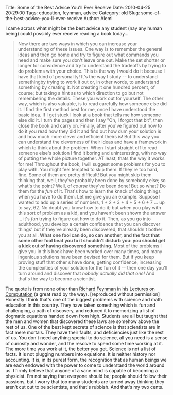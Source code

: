 Title: Some of the Best Advice You'll Ever Receive
Date: 2010-04-25 20:29:00
Tags: education, feynman, advice
Category: old
Slug: some-of-the-best-advice-you-ll-ever-receive
Author: Alemi


I came across what might be the best advice any student (nay any human
being) could possibly ever receive reading a book today...

> Now there are two ways in which you can increase your understanding of
> these issues. One way is to remember the general ideas and then go
> home and try to figure out what commands you need and make sure you
> don't leave one out. Make the set shorter or longer for convidence and
> try to understand the tradeoffs by trying to do problems with your
> choice. This is the way I would do it because I have that kind of
> personality! It's the way I study -- to understand somethingby trying
> to work it out or, in other words, to understand something by creating
> it. Not creating it one hundred percent, of course; but taking a hint
> as to which direction to go but not remembering the details. These you
> work out for yourself. The other way, which is also valuable, is to
> read carefully how someone else did it. I find the first method best
> for me, once I have understood the basic idea. If I get stuck I look
> at a book that tells me how someone else did it. I turn the pages and
> then I say "Oh, I forgot that bit", then close the book and carry on.
> Finally, after you've figured out how to do it you read how they did
> it and find out how dum your solution is and how much more clever and
> efficient theirs is! But this way you can understand the cleverness of
> their ideas and have a framework in which to think about the problem.
> When I start straight off to read someone else's solution I find it
> boring and uninteresting, with no way of putting the whole picture
> together. AT least, thats the way it works for me! Throughout the
> book, I will suggest some problems for you to play with. You might
> feel tempted to skip them. If they're too hard, fine. Some of them are
> pretty difficult! But you might skip them thinking that, well, they've
> probably been done by somebody else; so what's the point? Well, of
> *course* they've been done! But so what? Do them for the *fun* of it.
> That's how to learn the knack of doing things when you have to do
> them. Let me give you an example. Suppose I wanted to add up a series
> of numbers, 1 + 2 + 3 + 4 + 5 + 6 + 7 ... up to say, 62. No doubt you
> know how to do it; but when you play with this sort of problem as a
> kid, and you haven't been shown the answer ... it's *fun* trying to
> figure out how to do it. Then, as you go into adulthood, you develop a
> certain confidence that you can discover things' but if they've
> already been discovered, that shouldn't bother you at all. **What one
> fool can do, so can another, and the fact that some other fool beat
> you to it shouldn't disturb you: you should get a kick out of having
> discovered something.** Most of the problems I give you in this book
> have been worked over many times, and many ingenious solutions have
> been devised for them. But if you keep proving stuff that other s have
> done, getting confidence, increasing the complexities of your solution
> for the fun of it -- then one day you'll turn around and discover that
> *nobody actually did that one!* And that's the way to become a
> scientist.

The quote is from none other than [Richard
Feynman](http://en.wikipedia.org/wiki/Richard_feynman) in his [Lectures
on
Computation](http://books.google.com/books?id=-olQAAAAMAAJ&q=feynman+lectures+on+computation&dq=feynman+lectures+on+computation&ei=4dLUS4HBC43aygSIqaXoCQ&cd=1)
(a great read by the way). [reproduced without permission] Honestly I
think that's one of the biggest problems with science and math education
in this country. They have taken something which is fun and challenging,
a path of discovery, and reduced it to memorizing a list of dogmatic
equations handed down from high. Students are all but taught that the
men and women that discovered these laws are somehow above the rest of
us. One of the best kept secrets of science is that scientists are in
fact mere mortals. They have their faults, and deficiencies just like
the rest of us. You don't need anything special to do science, all you
need is a sense of curiosity and wonder, and the resolve to spend some
time working at it. The more time you work at it, the better you get.
Science is not a list of facts. It is not plugging numbers into
equations. It is neither history nor accounting. It is, in its purest
form, the recognition that as human beings we are each endowed with the
power to come to understand the world around us. I firmly believe that
anyone of a sane mind is capable of becoming a physicist. I'm not saying
that everyone should be; people should follow their passions, but I
worry that too many students are turned away thinking they aren't cut
out to be scientists, and that's rubbish. And that's my two cents.
